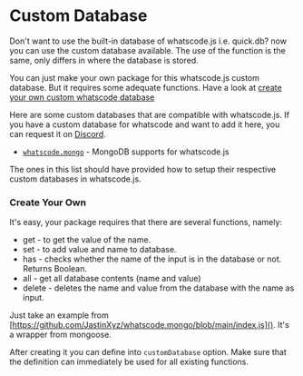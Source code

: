 # Custom Database

Don't want to use the built-in database of whatscode.js i.e. quick.db? now you can use the custom database available. The use of the function is the same, only differs in where the database is stored.

You can just make your own package for this whatscode.js custom database. But it requires some adequate functions. Have a look at [create your own custom whatscode database](#create-your-own)

Here are some custom databases that are compatible with whatscode.js. If you have a custom database for whatscode and want to add it here, you can request it on [Discord](https://discord.gg/CzqHbx7rdU).

- [`whatscode.mongo`](https://npmjs.com/whatscode.mongo) - MongoDB supports for whatscode.js

The ones in this list should have provided how to setup their respective custom databases in whatscode.js.

### Create Your Own

It's easy, your package requires that there are several functions, namely:
- get - to get the value of the name.
- set - to add value and name to database.
- has - checks whether the name of the input is in the database or not. Returns Boolean.
- all - get all database contents (name and value)
- delete - deletes the name and value from the database with the name as input.

Just take an example from [https://github.com/JastinXyz/whatscode.mongo/blob/main/index.js](). It's a wrapper from mongoose.

After creating it you can define into `customDatabase` option. Make sure that the definition can immediately be used for all existing functions.
